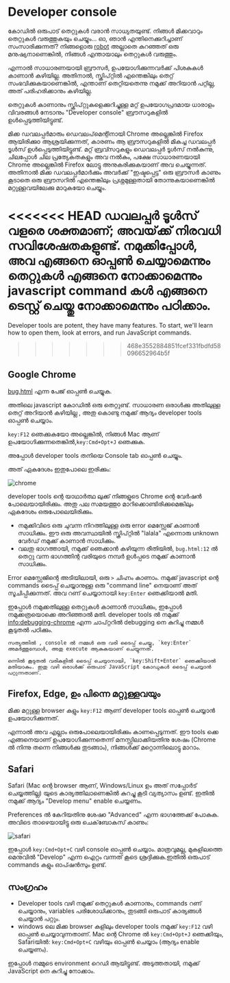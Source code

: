 # Developer console

കോഡിൽ ഒരുപാട് തെറ്റുകൾ വരാൻ സാധ്യതയുണ്ട്. നിങ്ങൾ മിക്കവാറും തെറ്റുകൾ  വരുത്തുകയും ചെയ്യും... ഓ, ഞാൻ എന്തിനെക്കുറിച്ചാണ് സംസാരിക്കുന്നത്? നിങ്ങളൊരു [robot](https://en.wikipedia.org/wiki/Bender_(Futurama)) അല്ലാതെ കുറഞ്ഞത് ഒരു മനുഷ്യനാണെങ്കിൽ, നിങ്ങൾ എന്തായാലും തെറ്റുകൾ വരുത്തും.

എന്നാൽ സാധാരണയായി ബ്രൗസർ‌, ഉപയോഗിക്കുന്നവർക്ക്‌ പിശകുകൾ‌ കാണാൻ കഴിയില്ല. അതിനാൽ, സ്ക്രിപ്റ്റിൽ എന്തെങ്കിലും തെറ്റ് സംഭവിക്കുകയാണെങ്കിൽ, എന്താണ് തെറ്റിയതെന്നു നമുക്ക് അറിയാൻ പറ്റില്ല, അത് പരിഹരിക്കാനും കഴിയില്ല.

തെറ്റുകൾ കാണാനും സ്ക്രിപ്റ്റുകളെക്കുറിച്ചുള്ള മറ്റ് ഉപയോഗപ്രദമായ ധാരാളം വിവരങ്ങൾ നേടാനും "Developer console" ബ്രൗസറുകളിൽ ഉൾപ്പെടുത്തിയിട്ടുണ്ട്.

മിക്ക ഡവലപ്പർമാരും ഡെവലപ്‌മെന്റിനായി Chrome അല്ലെങ്കിൽ Firefox ആയിരിക്കുo ആശ്രയിക്കുന്നത്, കാരണം ആ ബ്രൗസറുകളിൽ മികച്ച ഡവലപ്പർ ടൂൾസ് ഉൾപ്പെടുത്തിയിട്ടുണ്ട്. മറ്റ് ബ്രവ്സറുകളും ഡെവലപ്പർ ടൂൾസ് നൽകുന്നു, ചിലപ്പോൾ ചില പ്രത്യേകതകളും അവ നൽകും, പക്ഷേ സാധാരണയായി Chrome അല്ലെങ്കിൽ Firefox ലോട്ടു അനുകരിക്കുകയാണ് അവ ചെയ്യുന്നത്. അതിനാൽ മിക്ക ഡവലപ്പർമാർക്കും അവർക്ക് "ഇഷ്ടപ്പെട്ട" ഒരു ബ്രൗസർ കാണും കൂടാതെ ഒരു ബ്രൗസറിൽ എന്തെങ്കിലും പ്രശ്നമുള്ളതായി തോന്നുകയാണെങ്കിൽ മറ്റുള്ളവയിലേക്കു മാറുകയോ ചെയ്യും.

<<<<<<< HEAD
ഡവലപ്പർ ടൂൾസ് വളരെ ശക്തമാണ്; അവയ്‌ക്ക് നിരവധി സവിശേഷതകളുണ്ട്. നമുക്കിപ്പോൾ, അവ എങ്ങനെ ഓപ്പൺ ചെയ്യാമെന്നും തെറ്റുകൾ എങ്ങനെ നോക്കാമെന്നും javascript command കൾ എങ്ങനെ ടെസ്റ്റ്  ചെയ്തു നോക്കാമെന്നും പഠിക്കാം.
=======
Developer tools are potent, they have many features. To start, we'll learn how to open them, look at errors, and run JavaScript commands.
>>>>>>> 468e3552884851fcef331fbdfd58096652964b5f


## Google Chrome
[bug.html](bug.html) എന്ന പേജ് ഓപ്പൺ ചെയ്യുക.

അതിലെ javascript കോഡിൽ ഒരു തെറ്റുണ്ട്. സാധാരണ ഒരാൾക്കു അതിലുള്ള തെറ്റ് അറിയാൻ കഴിയില്ല , അതു കൊണ്ടു നമുക്ക് ആദ്യം developer tools ഓപ്പൺ ചെയ്യാം.

`key:F12` ഞെക്കുകയോ അല്ലെങ്കിൽ, നിങ്ങൾ Mac ആണ് ഉപയോഗിക്കുന്നതെങ്കിൽ,`key:Cmd+Opt+J` ഞെക്കുക.

അപ്പോൾ developer tools തനിയെ  Console tab ഓപ്പൺ ചെയ്യും.

അത് ഏകദേശം ഇതുപോലെ ഇരിക്കും:

![chrome](chrome.png)

developer tools ന്റെ യാഥാർത്ഥ ലുക്ക് നിങ്ങളുടെ Chrome ന്റെ വേർഷൻ പോലെയായിരിക്കും. അതു പല സമയത്തുo മാറിക്കൊണ്ടിരിക്കുമെങ്കിലും ഏകദേശം ഒരുപോലെയിരിക്കും.

- നമുക്കിവിടെ ഒരു ചുവന്ന നിറത്തിലുള്ള ഒരു error മെസ്സേജ് കാണാൻ സാധിക്കും. ഈ ഒരു അവസ്ഥയിൽ സ്ക്രിപ്റ്റിൽ "lalala" എന്നൊരു unknown വേർഡ് നമുക്ക് കാണാൻ സാധിക്കും.
- വലതു ഭാഗത്തായി, നമുക്ക് ഞെക്കാൻ കഴിയുന്ന രീതിയിൽ, `bug.html:12` ൽ തെറ്റു വന്ന ഭാഗത്തിന്റ വരിയുടെ നമ്പർ ഉൾപ്പടെ നമുക്ക് കാണാൻ സാധിക്കും.

Error മെസ്സേജിന്റെ അടിയിലായി, ഒരു `>` ചിഹ്നം കാണാം. നമുക്ക് javascript ന്റെ commands ടൈപ്പ് ചെയ്യാനുള്ള ഒരു "command line" നെയാണ് അത് സൂചിപ്പിക്കുന്നത്. അവ റണ് ചെയ്യാനായി `key:Enter` ഞെക്കിയാൽ മതി.

ഇപ്പോൾ നമുക്കതിലുള്ള തെറ്റുകൾ കാണാൻ സാധിക്കും, ഇപ്പോൾ നമുക്കത്രയൊക്കെ അറിഞ്ഞാൽ മതി. developer tools ൽ നമുക്ക് <info:debugging-chrome> എന്ന ചാപ്റ്ററിൽ debugging നെ കുറിച്ചു നമ്മൾ കൂടുതൽ പഠിക്കും.

```smart header="Multi-line input"
സത്യത്തിൽ , console ൽ നമ്മൾ ഒരു വരി ടൈപ്പ് ചെയ്തു, `key:Enter` അമർത്തുമ്പോൾ, അതു execute ആകുകയാണ് ചെയ്യുന്നത്.

ഒന്നിൽ കൂടുതൽ വരികളിൽ ടൈപ്പ് ചെയ്യാനായി, `key:Shift+Enter` ഞെക്കിയാൽ മതിയാകും. ഇതു വഴി ഒരാൾക്ക് ഒരുപാട് JavaScript കോഡുകൾ ടൈപ്പ് ചെയ്യാൻ പറ്റുന്നതാണ്.
```

## Firefox, Edge, ഉം പിന്നെ മറ്റുള്ളവയും

മിക്ക മറ്റുള്ള browser കളും `key:F12` ആണ്  developer tools ഓപ്പൺ ചെയ്യാൻ ഉപയോഗിക്കുന്നത്.

എന്നാൽ അവ എല്ലാം ഒരുപോലെയായിരിക്കും കാണപ്പെടുന്നത്. ഈ tools ക്കെ എങ്ങനെയാണ് ഉപയോഗിക്കുന്നതെന്ന് മനസ്സിലാക്കിയതിനു ശേഷം (Chrome ൽ നിന്നു തന്നെ നിങ്ങൾക്കു തുടങ്ങാം), നിങ്ങൾക്ക് മറ്റൊന്നിലൊട്ടു മാറാം.

## Safari

Safari (Mac ന്റെ browser ആണ്, Windows/Linux ഉം അത് സപ്പോർട് ചെയ്യത്തില്ല) യുടെ കാര്യത്തിലാണെങ്കിൽ കുറച്ചു കൂടി വ്യത്യാസം ഉണ്ട്. ഇതിൽ നമുക്ക് ആദ്യം "Develop menu" enable ചെയ്യണം.

Preferences ൽ കേറിയതിനു ശേഷo "Advanced" എന്ന ഭാഗത്തേക്ക് പോകുക. അവിടെ താഴെയായിട്ടു ഒരു ചെക്‌ബോകസ് കാണും:

![safari](safari.png)

ഇപ്പോൾ `key:Cmd+Opt+C` വഴി console ഓപ്പൺ ചെയ്യാം. മാത്രവുമല്ല, മുകളിലത്തെ മെനുവിൽ "Develop" എന്ന ഐറ്റം വന്നത് കൂടെ ശ്രദ്ദിക്കുക.ഇതിൽ ഒരുപാട് commands കളും ഓപ്ഷൻസും ഉണ്ട്.

## സംഗ്രഹം

- Developer tools വഴി നമുക്ക് തെറ്റുകൾ കാണാനും, commands റണ് ചെയ്യാനും, variables പരിശോധിക്കാനും, തുടങ്ങി ഒരുപാട് കാര്യങ്ങൾ ചെയ്യാൻ പറ്റും.
- windows ലെ മിക്ക browser കളിലും developer tools നമുക്ക് `key:F12` വഴി ഓപ്പൺ ചെയ്യാവുന്നതാണ്. Mac ന്റെ Chrome ൽ `key:Cmd+Opt+J` ഞെക്കിയും, Safariയിൽ: `key:Cmd+Opt+C` വഴിയും ഓപ്പൺ ചെയ്യാം (ആദ്യം enable ചെയ്യണം).

ഇപ്പോൾ നമ്മുടെ environment റെഡി ആയിട്ടുണ്ട്. അടുത്തതായി, നമുക്ക് JavaScript നെ കുറിച്ചു നോക്കാം.
